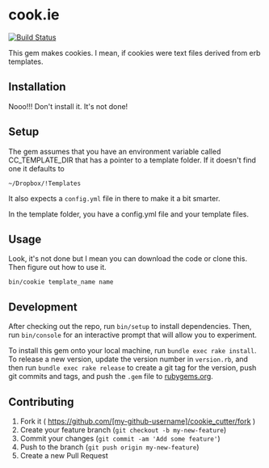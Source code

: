 # cook.ie

[![Build
Status](https://travis-ci.org/rsmacapinlac/cook.ie.svg?branch=master)](https://travis-ci.org/rsmacapinlac/cook.ie)

This gem makes cookies. I mean, if cookies were text files derived from erb templates.

## Installation

Nooo!!! Don't install it. It's not done!

## Setup

The gem assumes that you have an environment variable called CC_TEMPLATE_DIR
that has a pointer to a template folder. If it doesn't find one it defaults to

`~/Dropbox/!Templates`

It also expects a `config.yml` file in there to make it a bit smarter.

In the template folder, you have a config.yml file and your template files.

## Usage

Look, it's not done but I mean you can download the code or clone this. Then
figure out how to use it.

`bin/cookie template_name name`

## Development

After checking out the repo, run `bin/setup` to install dependencies. Then, run `bin/console` for an interactive prompt that will allow you to experiment.

To install this gem onto your local machine, run `bundle exec rake install`. To release a new version, update the version number in `version.rb`, and then run `bundle exec rake release` to create a git tag for the version, push git commits and tags, and push the `.gem` file to [rubygems.org](https://rubygems.org).

## Contributing

1. Fork it ( https://github.com/[my-github-username]/cookie_cutter/fork )
2. Create your feature branch (`git checkout -b my-new-feature`)
3. Commit your changes (`git commit -am 'Add some feature'`)
4. Push to the branch (`git push origin my-new-feature`)
5. Create a new Pull Request
